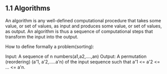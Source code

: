 ## 1.1 Algorithms

An algorithm is any well-defined computational procedure
that takes some value, or set of values, as input and produces
some value, or set of values, as output. An algorithm is thus
a sequence of computational steps that transform the input into the output.


How to define formally a problem(sorting): 

Input: A sequence of n numbers(a1,a2,....,an)
Output: A permutation (reordering) (a'1, a'2,.....a'n) of the input sequence
such that a'1 <= a'2 <= ... <= a'n.
